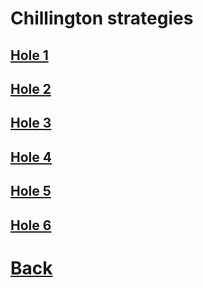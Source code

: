 # Chillington strategies

## [Hole 1](chillington/1.md)
## [Hole 2](chillington/2.md)
## [Hole 3](chillington/3.md)
## [Hole 4](chillington/4.md)
## [Hole 5](chillington/5.md)
## [Hole 6](chillington/6.md)

# [Back](../README.md)
